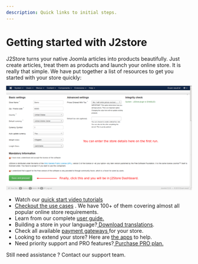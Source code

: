 ```yaml
---
description: Quick links to initial steps.
---
```


# Getting started with J2store

J2Store turns your native Joomla articles into products beautifully. Just create articles, treat them as products and launch your online store. It is really that simple. We have put together a list of resources to get you started with your store quickly:

![Gettingstarted](https://raw.githubusercontent.com/j2store/doc-images/master/getting-started/Installation/Installation-configenterdetails.png)

* Watch our [quick start video tutorials](https://www.j2store.org/support/video-tutorials/content/quick-start.html)
*  [Checkout the use cases](https://www.j2store.org/resources/usecases.html) . We have 100+ of them covering almost all popular online store requirements.
* Learn from our complete [user guide.](https://www.j2store.org/support/user-guide.html)
* Building a store in your language?[ Download translations](https://www.j2store.org/translations.html).
* Check all available [payment gateways ](https://www.j2store.org/extensions/payment-plugins.html)for your store.
* Looking to extend your store? Here are [the apps](https://www.j2store.org/extensions/apps.html) to help.
* Need priority support and PRO features?[ Purchase PRO plan.](https://www.j2store.org/get-j2store.html)

Still need assistance ? Contact our support team.

